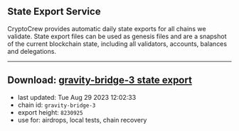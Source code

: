 ## State Export Service
CryptoCrew provides automatic daily state exports for all chains we validate. State export files can be used as genesis files and are a snapshot of the current blockchain state, including all validators, accounts, balances and delegations.

---
**Download: [gravity-bridge-3 state export](https://dl.ccvalidators.com/SERVICE/gravitybridge/gravity-bridge-3_export_8230925.json)**
---

- last updated: Tue Aug 29 2023 12:02:33
- chain id: `gravity-bridge-3`
- export height: `8230925`
- use for: airdrops, local tests, chain recovery
